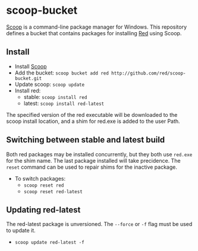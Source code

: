 # scoop-bucket

[Scoop](http://scoop.sh) is a command-line package manager for Windows. This repository defines a bucket that contains packages for installing [Red](www.red-lang.org) using Scoop.

## Install

* Install [Scoop](http://scoop.sh)
* Add the bucket: `scoop bucket add red http://github.com/red/scoop-bucket.git`
* Update scoop: `scoop update`
* Install red:
    + stable: `scoop install red`
    + latest: `scoop install red-latest`
    
The specified version of the red executable will be downloaded to the scoop install location, and a shim for red.exe is added to the user Path.

## Switching between stable and latest build

Both red packages may be installed concurrently, but they both use `red.exe` for the shim name. The last package installed will take precidence. The `reset` command can be used to repair shims for the inactive package.

* To switch packages:
    + `scoop reset red`
    + `scoop reset red-latest`

## Updating red-latest

The red-latest package is unversioned. The `--force` or `-f` flag must be used to update it.

* `scoop update red-latest -f`
